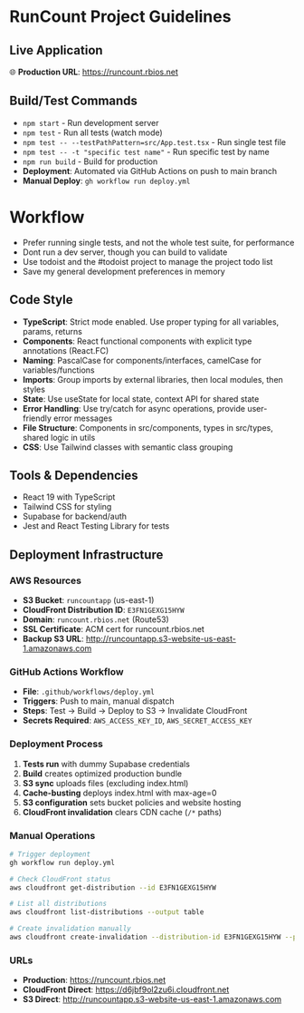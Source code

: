 # RunCount Project Guidelines

## Live Application

🌐 **Production URL**: https://runcount.rbios.net

## Build/Test Commands

- `npm start` - Run development server
- `npm test` - Run all tests (watch mode)
- `npm test -- --testPathPattern=src/App.test.tsx` - Run single test file
- `npm test -- -t "specific test name"` - Run specific test by name
- `npm run build` - Build for production
- **Deployment**: Automated via GitHub Actions on push to main branch
- **Manual Deploy**: `gh workflow run deploy.yml`

# Workflow

- Prefer running single tests, and not the whole test suite, for performance
- Dont run a dev server, though you can build to validate
- Use todoist and the #todoist project to manage the project todo list
- Save my general development preferences in memory

## Code Style

- **TypeScript**: Strict mode enabled. Use proper typing for all variables, params, returns
- **Components**: React functional components with explicit type annotations (React.FC<PropType>)
- **Naming**: PascalCase for components/interfaces, camelCase for variables/functions
- **Imports**: Group imports by external libraries, then local modules, then styles
- **State**: Use useState for local state, context API for shared state
- **Error Handling**: Use try/catch for async operations, provide user-friendly error messages
- **File Structure**: Components in src/components, types in src/types, shared logic in utils
- **CSS**: Use Tailwind classes with semantic class grouping

## Tools & Dependencies

- React 19 with TypeScript
- Tailwind CSS for styling
- Supabase for backend/auth
- Jest and React Testing Library for tests

## Deployment Infrastructure

### AWS Resources

- **S3 Bucket**: `runcountapp` (us-east-1)
- **CloudFront Distribution ID**: `E3FN1GEXG15HYW`
- **Domain**: `runcount.rbios.net` (Route53)
- **SSL Certificate**: ACM cert for runcount.rbios.net
- **Backup S3 URL**: http://runcountapp.s3-website-us-east-1.amazonaws.com

### GitHub Actions Workflow

- **File**: `.github/workflows/deploy.yml`
- **Triggers**: Push to main, manual dispatch
- **Steps**: Test → Build → Deploy to S3 → Invalidate CloudFront
- **Secrets Required**: `AWS_ACCESS_KEY_ID`, `AWS_SECRET_ACCESS_KEY`

### Deployment Process

1. **Tests run** with dummy Supabase credentials
2. **Build** creates optimized production bundle
3. **S3 sync** uploads files (excluding index.html)
4. **Cache-busting** deploys index.html with max-age=0
5. **S3 configuration** sets bucket policies and website hosting
6. **CloudFront invalidation** clears CDN cache (`/*` paths)

### Manual Operations

```bash
# Trigger deployment
gh workflow run deploy.yml

# Check CloudFront status
aws cloudfront get-distribution --id E3FN1GEXG15HYW

# List all distributions
aws cloudfront list-distributions --output table

# Create invalidation manually
aws cloudfront create-invalidation --distribution-id E3FN1GEXG15HYW --paths "/*"
```

### URLs

- **Production**: https://runcount.rbios.net
- **CloudFront Direct**: https://d6jbf9ol2zu6i.cloudfront.net
- **S3 Direct**: http://runcountapp.s3-website-us-east-1.amazonaws.com
